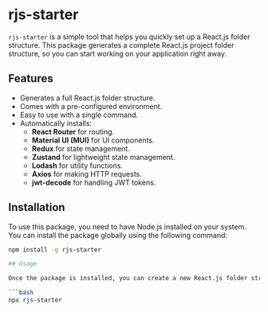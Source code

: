 # rjs-starter

`rjs-starter` is a simple tool that helps you quickly set up a React.js folder structure. This package generates a complete React.js project folder structure, so you can start working on your application right away.

## Features

- Generates a full React.js folder structure.
- Comes with a pre-configured environment.
- Easy to use with a single command.
- Automatically installs:
  - **React Router** for routing.
  - **Material UI (MUI)** for UI components.
  - **Redux** for state management.
  - **Zustand** for lightweight state management.
  - **Lodash** for utility functions.
  - **Axios** for making HTTP requests.
  - **jwt-decode** for handling JWT tokens.

## Installation

To use this package, you need to have Node.js installed on your system. You can install the package globally using the following command:

```bash
npm install -g rjs-starter

## Usage

Once the package is installed, you can create a new React.js folder structure with React Router, MUI, Redux, Zustand, Lodash, Axios, and jwt-decode pre-installed by running the following command:

```bash
npx rjs-starter



